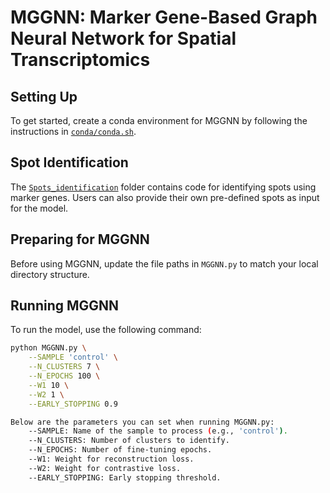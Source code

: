 # MGGNN: Marker Gene-Based Graph Neural Network for Spatial Transcriptomics  

## Setting Up  
To get started, create a conda environment for MGGNN by following the instructions in [`conda/conda.sh`](./conda/conda.sh).  

## Spot Identification  
The [`Spots_identification`](./Spots_identification) folder contains code for identifying spots using marker genes. Users can also provide their own pre-defined spots as input for the model.  

## Preparing for MGGNN  
Before using MGGNN, update the file paths in `MGGNN.py` to match your local directory structure.  

## Running MGGNN  
To run the model, use the following command:  

```bash
python MGGNN.py \
    --SAMPLE 'control' \
    --N_CLUSTERS 7 \
    --N_EPOCHS 100 \
    --W1 10 \
    --W2 1 \
    --EARLY_STOPPING 0.9

Below are the parameters you can set when running MGGNN.py:
    --SAMPLE: Name of the sample to process (e.g., 'control').
    --N_CLUSTERS: Number of clusters to identify.
    --N_EPOCHS: Number of fine-tuning epochs.
    --W1: Weight for reconstruction loss.
    --W2: Weight for contrastive loss.
    --EARLY_STOPPING: Early stopping threshold.
